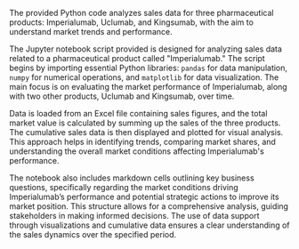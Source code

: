 The provided Python code analyzes sales data for three pharmaceutical products: Imperialumab, Uclumab, and Kingsumab, with the aim to understand market trends and performance.


The Jupyter notebook script provided is designed for analyzing sales data related to a pharmaceutical product called "Imperialumab." The script begins by importing essential Python libraries: `pandas` for data manipulation, `numpy` for numerical operations, and `matplotlib` for data visualization. The main focus is on evaluating the market performance of Imperialumab, along with two other products, Uclumab and Kingsumab, over time.

Data is loaded from an Excel file containing sales figures, and the total market value is calculated by summing up the sales of the three products. The cumulative sales data is then displayed and plotted for visual analysis. This approach helps in identifying trends, comparing market shares, and understanding the overall market conditions affecting Imperialumab's performance.

The notebook also includes markdown cells outlining key business questions, specifically regarding the market conditions driving Imperialumab’s performance and potential strategic actions to improve its market position. This structure allows for a comprehensive analysis, guiding stakeholders in making informed decisions. The use of data support through visualizations and cumulative data ensures a clear understanding of the sales dynamics over the specified period.

